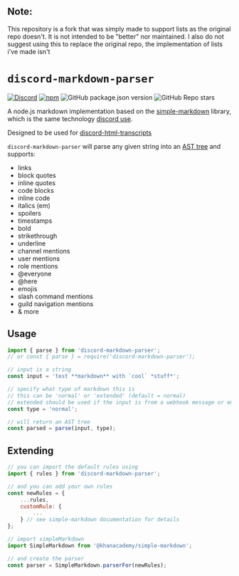 ## Note:
This repository is a fork that was simply made to support lists as the original repo doesn't. It is not intended to be "better" nor maintained. I also do not suggest using this to replace the original repo, the implementation of lists i've made isn't  


# `discord-markdown-parser`

[![Discord](https://img.shields.io/discord/555474311637499955?label=discord)](https://discord.gg/rf5qN7C)
[![npm](https://img.shields.io/npm/dw/discord-markdown-parser)](http://npmjs.org/package/discord-markdown-parser)
![GitHub package.json version](https://img.shields.io/github/package-json/v/ItzDerock/discord-markdown-parser)
![GitHub Repo stars](https://img.shields.io/github/stars/ItzDerock/discord-markdown-parser?style=social)

A node.js markdown implementation based on the [simple-markdown](https://github.com/Khan/simple-markdown) library, which is the same technology [discord use](https://discord.com/blog/how-discord-renders-rich-messages-on-the-android-app).

Designed to be used for [discord-html-transcripts](https://github.com/ItzDerock/discord-html-transcripts)

`discord-markdown-parser` will parse any given string into an [AST tree](https://en.wikipedia.org/wiki/Abstract_syntax_tree) and supports:

-   links
-   block quotes
-   inline quotes
-   code blocks
-   inline code
-   italics (em)
-   spoilers
-   timestamps
-   bold
-   strikethrough
-   underline
-   channel mentions
-   user mentions
-   role mentions
-   @everyone
-   @here
-   emojis
-   slash command mentions
-   guild navigation mentions
-   & more

## Usage

```js
import { parse } from 'discord-markdown-parser';
// or const { parse } = require('discord-markdown-parser');

// input is a string
const input = 'test **markdown** with `cool` *stuff*';

// specify what type of markdown this is
// this can be 'normal' or 'extended' (default = normal)
// extended should be used if the input is from a webhook message or embed description.
const type = 'normal';

// will return an AST tree
const parsed = parse(input, type);
```

## Extending

```js
// you can import the default rules using
import { rules } from 'discord-markdown-parser';

// and you can add your own rules
const newRules = {
    ...rules,
    customRule: {
        ...
    } // see simple-markdown documentation for details
};

// import simpleMarkdown
import SimpleMarkdown from '@khanacademy/simple-markdown';

// and create the parser
const parser = SimpleMarkdown.parserFor(newRules);
```
